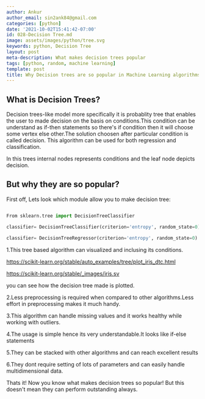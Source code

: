 ```yaml
---
author: Ankur
author_email: sin2ank84@gmail.com
categories: [python]
date: '2021-10-02T15:41:42-07:00'
id: 028-Decision Tree.md
image: assets/images/python/tree.svg
keywords: python, Decision Tree
layout: post
meta-description: What makes decision trees popular
tags: [python, random, machine learning]
template: post
title: Why Decision trees are so popular in Machine Learning algorithms
---
```




## What is Decision Trees?



Decision trees-like model more specifically it is probablity tree that enables the user to made decision on the basis on conditions.This condition can be understand as if-then statements so there's if condition then it will choose some vertex else other.The solution choosen after particular condition is called decision. This algorithm can be used for both regression and classification.



In this trees internal nodes represents conditions and the leaf node depicts decision.



## But why they are so popular?



First off, Lets look which module allow you to make decision tree:



```python

From sklearn.tree import DecisionTreeClassifier  

classifier= DecisionTreeClassifier(criterion='entropy', random_state=0) #for classification

classifier= DecisionTreeRegressor(criterion='entropy', random_state=0)  #for regression

```



1.This tree based algorithm can visualized and inclusing its conditions.

https://scikit-learn.org/stable/auto_examples/tree/plot_iris_dtc.html

https://scikit-learn.org/stable/_images/iris.sv



you can see how the decision tree made is plotted.



2.Less preprocessing is required when compared to other algorithms.Less effort in preprocessing makes it much handy.



3.This algorithm can handle missing values and it works healthy while working with outliers.



4.The usage is simple hence its very understandable.It looks like if-else statements



5.They can be stacked with other algorithms and can reach excellent results



6.They dont require setting of lots of parameters and can easily handle multidimensional data.



Thats it! Now you know what makes decision trees so popular! But this doesn't mean they can perform outstanding always.